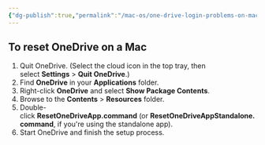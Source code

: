 ```yaml
---
{"dg-publish":true,"permalink":"/mac-os/one-drive-login-problems-on-mac/","tags":["public","macos","onedrive"],"noteIcon":"1","created":"2022-12-23T10:51:18.221+01:00","updated":"2022-12-23T10:51:18.221+01:00"}
---
```


## To reset OneDrive on a Mac

1.  Quit OneDrive. (Select the cloud icon in the top tray, then select **Settings** > **Quit OneDrive**.)
2.  Find **OneDrive** in your **Applications** folder.
3.  Right-click **OneDrive** and select **Show Package Contents**.
4.  Browse to the **Contents** > **Resources** folder.
5.  Double-click **ResetOneDriveApp.command** (or **ResetOneDriveAppStandalone.command**, if you're using the standalone app).
6.  Start OneDrive and finish the setup process.